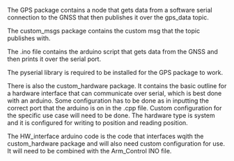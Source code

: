 The GPS package contains a node that gets data from a software serial connection to the GNSS that then publishes it over the gps_data topic.

The custom_msgs package contains the custom msg that the topic publishes with.

The .ino file contains the arduino script that gets data from the GNSS and then prints it over the serial port.

The pyserial library is required to be installed for the GPS package to work.

There is also the custom_hardware package. It contains the basic outline for a hardware interface that can communicate over serial, which is best done with an arduino. Some configuration has to be done as in inputting the correct port that the arduino is on in the .cpp file. Custom configuration for the specific use case will need to be done. The hardware type is system and it is configured for writing to position and reading position.

The HW_interface arduino code is the code that interfaces wqith the custom_hardware package and will also need custom configuration for use. It will need to be combined with the Arm_Control INO file.

